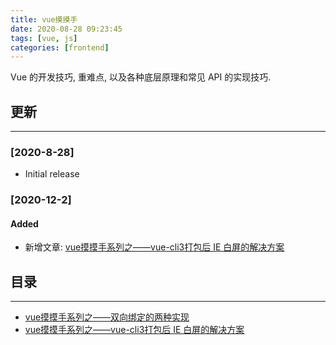 ```yaml
---
title: vue摸摸手
date: 2020-08-28 09:23:45
tags: [vue, js]
categories: [frontend]
---
```


Vue 的开发技巧, 重难点, 以及各种底层原理和常见 API 的实现技巧.


<!-- more -->


## 更新

------

### [2020-8-28]

- Initial release

### [2020-12-2]

#### Added

- 新增文章: [vue摸摸手系列之——vue-cli3打包后 IE 白屏的解决方案](https://yyge.top/blog/2020/12/02/vue%E6%91%B8%E6%91%B8%E6%89%8B%E7%B3%BB%E5%88%97%E4%B9%8B%E2%80%94%E2%80%94vue-cli3%E6%89%93%E5%8C%85%E5%90%8E-IE-%E7%99%BD%E5%B1%8F%E7%9A%84%E8%A7%A3%E5%86%B3%E6%96%B9%E6%A1%88/)

## 目录

------

- [vue摸摸手系列之——双向绑定的两种实现](https://yyge.top/blog/2020/08/27/vue%E6%91%B8%E6%91%B8%E6%89%8B%E7%B3%BB%E5%88%97%E4%B9%8B%E2%80%94%E2%80%94%E5%8F%8C%E5%90%91%E7%BB%91%E5%AE%9A%E7%9A%84%E4%B8%A4%E7%A7%8D%E5%AE%9E%E7%8E%B0/)
- [vue摸摸手系列之——vue-cli3打包后 IE 白屏的解决方案](https://yyge.top/blog/2020/12/02/vue%E6%91%B8%E6%91%B8%E6%89%8B%E7%B3%BB%E5%88%97%E4%B9%8B%E2%80%94%E2%80%94vue-cli3%E6%89%93%E5%8C%85%E5%90%8E-IE-%E7%99%BD%E5%B1%8F%E7%9A%84%E8%A7%A3%E5%86%B3%E6%96%B9%E6%A1%88/)